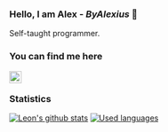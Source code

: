 ### Hello, I am Alex - *ByAlexius* 👋

Self-taught programmer.

### You can find me here

[<img align="left" title="ByAlexius#0800" alt="Discord" width="22px" src="https://cdn.jsdelivr.net/npm/simple-icons@v3/icons/discord.svg" />](#)

<br />

### Statistics

[![Leon's github stats](https://github-readme-stats.vercel.app/api?username=byalexius&theme=tokyonight)](https://github.com/anuraghazra/github-readme-stats)
[![Used languages](https://github-readme-stats.vercel.app/api/top-langs/?username=byalexius&layout=compact&theme=tokyonight)](https://github.com/anuraghazra/github-readme-stats)

<br />
